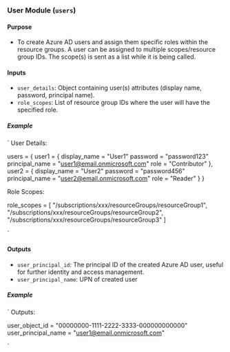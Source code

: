
### User Module (`users`)

#### Purpose
- To create Azure AD users and assign them specific roles within the resource groups. A user can be assigned to multiple scopes/resource group IDs. The scope(s) is sent as a list while it is being called.

#### Inputs
- `user_details`: Object containing user(s) attributes (display name, password, principal name).
- `role_scopes`: List of resource group IDs where the user will have the specified role.

##### Example
`
User Details:

users = {
  user1 = {
    display_name     = "User1"
    password         = "password123"
    principal_name   = "user1@email.onmicrosoft.com"
    role             = "Contributor"
  },
  user2 = {
    display_name     = "User2"
    password         = "password456"
    principal_name   = "user2@email.onmicrosoft.com"
    role             = "Reader"
  }
}


Role Scopes:

role_scopes = [  "/subscriptions/xxx/resourceGroups/resourceGroup1",  
                        "/subscriptions/xxx/resourceGroups/resourceGroup2",  
                        "/subscriptions/xxx/resourceGroups/resourceGroup3"
                     ]

`

#### Outputs
- `user_principal_id`: The principal ID of the created Azure AD user, useful for further identity and access management.
- `user_principal_name`: UPN of created user

##### Example
`
Outputs:

user_object_id = "00000000-1111-2222-3333-000000000000"
user_principal_name = "user1@email.onmicrosoft.com"

`
